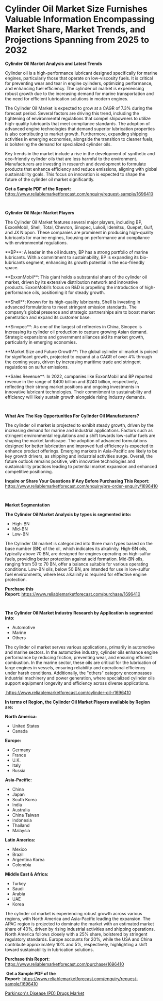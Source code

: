 <p><h1>Cylinder Oil Market Size Furnishes Valuable Information Encompassing Market Share, Market Trends, and Projections Spanning from 2025 to 2032</h1></p><p><strong>Cylinder Oil Market Analysis and Latest Trends</strong></p>
<p><p>Cylinder oil is a high-performance lubricant designed specifically for marine engines, particularly those that operate on low-viscosity fuels. It is critical for preventing wear and tear in engine cylinders, optimizing performance, and enhancing fuel efficiency. The cylinder oil market is experiencing robust growth due to the increasing demand for marine transportation and the need for efficient lubrication solutions in modern engines. </p><p>The Cylinder Oil Market is expected to grow at a CAGR of 7.3% during the forecast period. Several factors are driving this trend, including the tightening of environmental regulations that compel shipowners to utilize high-quality lubricants that meet compliance standards. The adoption of advanced engine technologies that demand superior lubrication properties is also contributing to market growth. Furthermore, expanding shipping activities in emerging economies, alongside the transition to cleaner fuels, is bolstering the demand for specialized cylinder oils. </p><p>Key trends in the market include a rise in the development of synthetic and eco-friendly cylinder oils that are less harmful to the environment. Manufacturers are investing in research and development to formulate products that enhance efficiency and reduce emissions, aligning with global sustainability goals. This focus on innovation is expected to shape the future of the cylinder oil market significantly.</p></p>
<p><strong>Get a Sample PDF of the Report:&nbsp;</strong> <a href="https://www.reliablemarketforecast.com/enquiry/request-sample/1696410?utm_campaign=3089&utm_medium=2&utm_source=Github&utm_content=ia&utm_term=27032025&utm_id=cylinder-oil">https://www.reliablemarketforecast.com/enquiry/request-sample/1696410</a></p>
<p>&nbsp;</p>
<p><strong>Cylinder Oil Major Market Players</strong></p>
<p><p>The Cylinder Oil Market features several major players, including BP, ExxonMobil, Shell, Total, Chevron, Sinopec, Lukoil, Idemitsu, Quepet, Gulf, and JX Nippon. These companies are prominent in producing high-quality lubricants for marine engines, focusing on performance and compliance with environmental regulations.</p><p>**BP**: A leader in the oil industry, BP has a strong portfolio of marine lubricants. With a commitment to sustainability, BP is expanding its bio-lubricants segment, enhancing its growth potential in the eco-friendly space.</p><p>**ExxonMobil**: This giant holds a substantial share of the cylinder oil market, driven by its extensive distribution network and innovative products. ExxonMobil’s focus on R&D is propelling the introduction of high-performance oils, positioning it for steady growth.</p><p>**Shell**: Known for its high-quality lubricants, Shell is investing in advanced formulations to meet stringent emission standards. The company’s global presence and strategic partnerships aim to boost market penetration and expand its customer base.</p><p>**Sinopec**: As one of the largest oil refineries in China, Sinopec is increasing its cylinder oil production to capture growing Asian demand. Strategic expansions and government alliances aid its market growth, particularly in emerging economies.</p><p>**Market Size and Future Growth**: The global cylinder oil market is poised for significant growth, projected to expand at a CAGR of over 4% through the coming years, driven by increasing maritime trade and stringent regulations on sulfur emissions.</p><p>**Sales Revenue**: In 2022, companies like ExxonMobil and BP reported revenue in the range of $400 billion and $240 billion, respectively, reflecting their strong market positions and ongoing investments in innovative lubricant technologies. Their commitment to sustainability and efficiency will likely sustain growth alongside rising industry demands.</p></p>
<p>&nbsp;</p>
<p><strong>What Are The Key Opportunities For Cylinder Oil Manufacturers?</strong></p>
<p><p>The cylinder oil market is projected to exhibit steady growth, driven by the increasing demand for marine and industrial applications. Factors such as stringent environmental regulations and a shift towards low-sulfur fuels are shaping the market landscape. The adoption of advanced formulations designed for better lubrication and improved fuel efficiency is expected to enhance product offerings. Emerging markets in Asia-Pacific are likely to be key growth drivers, as shipping and industrial activities surge. Overall, the future outlook remains positive, with innovative technologies and sustainability practices leading to potential market expansion and enhanced competitive positioning.</p></p>
<p><strong>Inquire or Share Your Questions If Any Before Purchasing This Report:</strong> <a href="https://www.reliablemarketforecast.com/enquiry/pre-order-enquiry/1696410?utm_campaign=3089&utm_medium=2&utm_source=Github&utm_content=ia&utm_term=27032025&utm_id=cylinder-oil">https://www.reliablemarketforecast.com/enquiry/pre-order-enquiry/1696410</a></p>
<p>&nbsp;</p>
<p><strong>Market Segmentation</strong></p>
<p><strong>The Cylinder Oil Market Analysis by types is segmented into:</strong></p>
<p><ul><li>High-BN</li><li>Mid-BN</li><li>Low-BN</li></ul></p>
<p><p>The Cylinder Oil market is categorized into three main types based on the base number (BN) of the oil, which indicates its alkalinity. High-BN oils, typically above 70 BN, are designed for engines operating on high-sulfur fuels, providing better protection against acid formation. Mid-BN oils, ranging from 50 to 70 BN, offer a balance suitable for various operating conditions. Low-BN oils, below 50 BN, are intended for use in low-sulfur fuel environments, where less alkalinity is required for effective engine protection.</p></p>
<p><strong>Purchase this Report:&nbsp;</strong><a href="https://www.reliablemarketforecast.com/purchase/1696410?utm_campaign=3089&utm_medium=2&utm_source=Github&utm_content=ia&utm_term=27032025&utm_id=cylinder-oil">https://www.reliablemarketforecast.com/purchase/1696410</a></p>
<p>&nbsp;</p>
<p><strong>The Cylinder Oil Market Industry Research by Application is segmented into:</strong></p>
<p><ul><li>Automotive</li><li>Marine</li><li>Others</li></ul></p>
<p><p>The cylinder oil market serves various applications, primarily in automotive and marine sectors. In the automotive industry, cylinder oils enhance engine performance by reducing friction, preventing wear, and ensuring efficient combustion. In the marine sector, these oils are critical for the lubrication of large engines in vessels, ensuring reliability and operational efficiency under harsh conditions. Additionally, the "others" category encompasses industrial machinery and power generation, where specialized cylinder oils support equipment longevity and efficiency across diverse applications.</p></p>
<p><a href="https://www.reliablemarketforecast.com/cylinder-oil-r1696410?utm_campaign=3089&utm_medium=2&utm_source=Github&utm_content=ia&utm_term=27032025&utm_id=cylinder-oil">&nbsp;https://www.reliablemarketforecast.com/cylinder-oil-r1696410</a></p>
<p><strong>In terms of Region, the Cylinder Oil Market Players available by Region are:</strong></p>
<p>
    <p> <strong> North America: </strong>
        <ul>
            <li>United States</li>
            <li>Canada</li>
        </ul>
        </p> 
    <p> <strong> Europe: </strong>
        <ul>
            <li>Germany</li>
            <li>France</li>
            <li>U.K.</li>
            <li>Italy</li>
            <li>Russia</li>
        </ul>
        </p> 
    <p> <strong> Asia-Pacific: </strong>
        <ul>
            <li>China</li>
            <li>Japan</li>
            <li>South Korea</li>
            <li>India</li>
            <li>Australia</li>
            <li>China Taiwan</li>
            <li>Indonesia</li>
            <li>Thailand</li>
            <li>Malaysia</li>
        </ul>
        </p> 
    <p> <strong> Latin America: </strong>
        <ul>
            <li>Mexico</li>
            <li>Brazil</li>
            <li>Argentina Korea</li>
            <li>Colombia</li>
        </ul>
        </p> 
    <p> <strong> Middle East & Africa: </strong>
        <ul>
            <li>Turkey</li>
            <li>Saudi</li>
            <li>Arabia</li>
            <li>UAE</li>
            <li>Korea</li>
        </ul>
    </p>
    </p>
<p><p>The cylinder oil market is experiencing robust growth across various regions, with North America and Asia-Pacific leading the expansion. The APAC region is projected to dominate the market with an estimated market share of 40%, driven by rising industrial activities and shipping operations. North America follows closely with a 25% share, bolstered by stringent regulatory standards. Europe accounts for 20%, while the USA and China contribute approximately 10% and 5%, respectively, highlighting a shift toward sustainability in lubrication solutions.</p></p>
<p><strong>Purchase this Report: </strong><a href="https://www.reliablemarketforecast.com/purchase/1696410?utm_campaign=3089&utm_medium=2&utm_source=Github&utm_content=ia&utm_term=27032025&utm_id=cylinder-oil">https://www.reliablemarketforecast.com/purchase/1696410</a></p>
<p>&nbsp;<strong>Get a Sample PDF of the Report:&nbsp;&nbsp;</strong><a href="https://www.reliablemarketforecast.com/enquiry/request-sample/1696410?utm_campaign=3089&utm_medium=2&utm_source=Github&utm_content=ia&utm_term=27032025&utm_id=cylinder-oil">https://www.reliablemarketforecast.com/enquiry/request-sample/1696410</a></p>
<p><strong></strong></p>
<p><p><a href="https://github.com/zitanebeibit9/Market-Research-Report-List-1/blob/main/parkinsons-disease-pd-drugs-market.md?utm_campaign=3089&utm_medium=2&utm_source=Github&utm_content=ia&utm_term=27032025&utm_id=cylinder-oil">Parkinson's Disease (PD) Drugs Market</a></p></p>